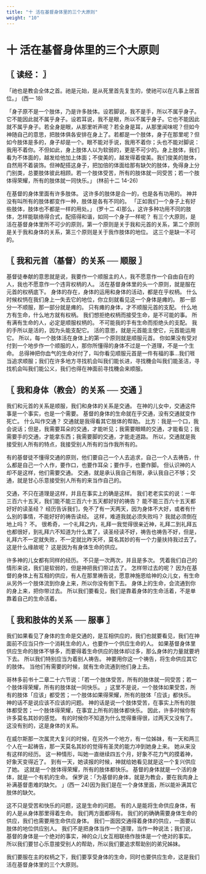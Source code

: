 ```yaml
---
title: "十 活在基督身体里的三个大原则"
weight: "10"
---
```


# 十 活在基督身体里的三个大原则

## 〖 读经： 〗

「祂也是教会全体之首。祂是元始，是从死里首先复生的，使祂可以在凡事上居首位。」
(西一 18)

「身子原不是一个肢体，乃是许多肢体。设若脚说，我不是手，所以不属乎身子。它不能因此就不属乎身子。设若耳说，我不是眼，所以不属乎身子。它也不能因此就不属乎身子。若全身是眼，从那里听声呢？若全身是耳，从那里闻味呢？但如今神随自己的意思，把肢体俱各安排在身上了。若都是一个肢体，身子在那里呢？但如今肢体是多的，身子却是一个。眼不能对手说，我用不着你；头也不能对脚说：我用不着你。不但如此，身上肢体人以为软弱的，更是不可少的。身上肢体，我们看为不体面的，越发给他加上体面；不俊美的，越发得着俊美。我们俊美的肢体，自然用不着装饰。但神配搭这身子，把加倍的体面给那有缺欠的肢体，免得身上分门别类，总要肢体彼此相顾。若一个肢体受苦，所有的肢体就一同受苦；若一个肢体得荣耀，所有的肢体就一同快乐。」
(林前十二 14-26)

在基督的身体里面有许多肢体。
这许多的肢体是合一的，也是各有功用的。
神并没有叫所有的肢体都变作一种，肢体是各有不同的。
「正如我们一个身子上有好些肢体，肢体也不都是一样的用处。」
(罗十二 4)那么，这许多种功用不同的肢体，怎样能联络得合式，配搭得和谐，如同一个身子一样呢？
有三个大原则，是活在基督身体里所不可少的原则，第一个原则是关于我和元首的关系，第二个原则是关于我和身体的关系，第三个原则是关于我作肢体的地位。
这三个是缺一不可的。

## 〖 我和元首（基督）的关系 ── 顺服 〗

基督徒奉献的意思就是说，我要作一个顺服主的人，我不愿意作一个自由自在的人，我也不愿意作一个违背权柄的人。
活在基督身体里的头一个原则，就是服在元首的权柄底下。
身体的存在，身体的运用和身体的活动，都是在乎权柄。
什么时候权怲在我们身上一失去它的地位，你立刻就看见这一个身体是瘫的。
那一部分一不顺服，那一部分就是瘫的。
只有瘫的身体，才不顺服元首的支配。
什么地方有生命，什么地方就有权柄。
我们想拒绝权柄而接受生命，是不可能的事。
所有满有生命的人，必定是顺服权柄的。
不可能我的手有生命而拒绝头的支配。
我的手所以是活的，因为头能支配它。
活的意思，就是元首能主使它，元首能运用它。
所以，每一个肢体活在身体上的第一个原则就是顺服元首。
你如果没有受对付到一个地步作一个顺服的人，那你所懂得的身体不过是一个道理，不是一个生命。
总得神把你血气的生命对付了，叫你看见顺服元首是一件有福的事…我们啀当追求顺服；我们在许多地方寻找机会叫我们能长进，寻找穖会叫我们能圣洁，寻找机会叫我们能公义，我们也得在神面前寻找穖会来顺服。

## 〖 我和身体（教会）的关系 ── 交通 〗

我们和元首的关系是顺服，我们和身体的关系是交通。
在神的儿女中，交通这件事是一个事实，也是一个需要。
基督的身体的生命就在乎交通，没有交通就变作死亡。
什么叫作交通？
交通就是我得看其它肢体的帮助。
比方：我是一个口，我会说话；但是，我需要耳朵的交通，才能听见；我需要眼睛的交通，才能看见；我需要手的交通，才能拿东西；我需要脚的交通，才能走道路。
所以，交通就是我接受别人所有的特点，我接受别人所有的当作我所有的。

有的基督徒不懂得交通的原则，他们要自己一个人去追求，自己一个人去祷告，什么都是自己一个人作，要作口，也要作耳朵；要作手，也要作脚。
但认识神的人却不是这样，他们需要交通。
交通，就是承认我自己有限，承认我自己不够；交通，就是甘心乐意接受别人所有的来当作自己的。

交通，不只在道理是这样，并且在事实上的确是这样。
我们老老实实的说：一年三百六十五天，我们能不能三百六十五天都好好的祷告？
能不能三百六十五天都好好的读圣经？
经历告诉我们，免不了有一天两天，因为身体不大好，或者有什么别的事情，不能好好的祷告读经。
这样，难道我就必须失败吗？
我就必须倒在地上吗？
不。
很希奇，一个礼拜之内，礼拜一我觉得很亲近神，礼拜二到礼拜五也都很好，到礼拜六不知道为什么累了，读圣经读不好，祷告也祷告不好，但是，礼拜六不一定就失败，不一定就比昨天坏，莫名其妙的有一个力量扶持我过去了。
这是什么缘故呢？
这是因为有身体生命的供应。

许多神的儿女都有同样的经历。
不只是一次两次，并且是多次。
凭着我们自己的情形来说，我们是软弱的，但是神把我们带过去了。
怎样带过去的呢？
因为在基督的身体上有互相的供应，有人在那里祷告说，愿意神施恩给神的众儿女，有生命从另外一个肢体流到你身上来，所以你没有倒下去。
身体上的生命，会流通到你的身上来，把你带过去。
所以我们要看见，我们是靠着身体的生命活着，不是单靠着自己的生命活着。

## 〖 我和肢体的关系 ── 服事 〗

我们如果看见了身体的生命是交通的，是互相供应的，我们也就要看见，我们在神面前不应当只作一个消耗生命的人，也要作一个供应生命的人。
如果基督身体里供应生命的肢体不够多，而要得着生命供应的肢体却过多，那么身体的力量就要坍下去。
所以我们特别应当为着别人祷告。
神要用你这一个祷告，将生命供应其它的肢体。
当他们有需要的时候，就有生命流通到他们身上去。

哥林多前书十二章二十六节说：「若一个肢体受苦，所有的肢体就一同受苦；若一个肢体得荣耀，所有的肢体就一同快乐。
」这里不是说，一个肢体如果受苦，所有的肢体「应该」都受苦；一个肢体如果得荣耀，所有的肢体「应该」都快乐。
神的话不是说应该不应该的问题。
神的话是说一个肢体受苦，在事实上所有的肢体都受苦；一个肢体得荣耀，在事宜上所有的肢体都快乐。
因此，许多时候你有许多莫名其妙的感觉。
有的时候你不知道为什么觉得重得很，过两天又没有了。
这没有别的，这是身体的关系。

在威尔斯那一次属灵大复兴的时候，在另外一个地方，有一位姊妹，有一天和两三个人在一起祷告，那一天莫名其妙的觉得有圣灵的能力冲到她身上来。
她从来没有这样的经历。
这一种情形，叫她一直继续四五个月，好象不花力气的摸着神，好象天变得近了。
到有一天，她读报的时候，神就给她看见就是这一个复兴供应了她。
这就是一个肢体得荣耀，所有的肢体都快乐。
基督的身体就是一个活的身体，就是一个有机的生命。
保罗说：「为基督的身体，就是为教会，要在我肉身上补满基督患难的缺欠。
」(西一 24)因为我们是在一个身体里面，所以能补满其它肢体的缺欠。

这不只是受苦和快乐的问题，这是生命的问题。
有的人是能将生命供应身体，有的人是从身体那里得着生命。
我们两方面都得有。
我们的的确确需要身体生命的供应，我们也需要用生命供应身体。
我们一面因交通得着身体的供应，一面要以肢体的地位供应别人。
我们不是把身体当作一个道理，当作一种说法；我们说，基督的身体是一个绝对的事实，神的众儿女互相联络作肢体是一个绝对的事实。
所以我们要甘心乐意接受别人的帮助，所以我们要追求帮助别的弟兄姊妹。

我们要服在主的权柄之下，我们要享受身体的生命，同时也要供应生命，这是我们活在基督身体里的三个大原则。
